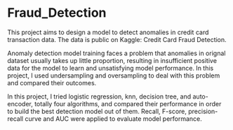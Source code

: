 # Fraud_Detection

This project aims to design a model to detect anomalies in credit card transaction data. The data is public on Kaggle: Credit Card Fraud Detection.

Anomaly detection model training faces a problem that anomalies in orignal dataset usually takes up little proportion, resulting in insufficient positive data for the model to learn and unsatisfying model performance. In this project, I used undersampling and oversampling to deal with this problem and compared their outcomes.

In this project, I tried logistic regression, knn, decision tree, and auto-encoder, totally four algorithms, and compared their performance in order to build the best detection model out of them. Recall, F-score, precision-recall curve and AUC were applied to evaluate model performance.
